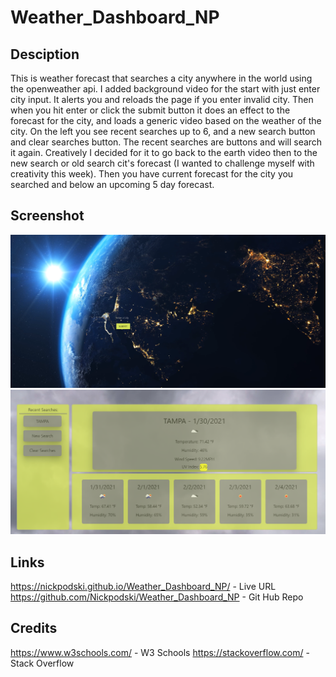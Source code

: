 # Weather_Dashboard_NP

## Desciption

This is weather forecast that searches a city anywhere in the world using the openweather api. I added background video for the start with just enter city input. It alerts you and reloads the page if you enter invalid city. Then when you hit enter or click the submit button it does an effect to the forecast for the city, and loads a generic video based on the weather of the city. On the left you see recent searches up to 6, and a new search button and clear searches button. The recent searches are buttons and will search it again. Creatively I decided for it to go back to the earth video then to the new search or old search cit's forecast (I wanted to challenge myself with creativity this week). Then you have current forecast for the city you searched and below an upcoming 5 day forecast.

## Screenshot


![Website ScreenShot](assets/images/Start_Page.png)
![Website ScreenShot](assets/images/Forecast_Page.png)

## Links

https://nickpodski.github.io/Weather_Dashboard_NP/ - Live URL
https://github.com/Nickpodski/Weather_Dashboard_NP - Git Hub Repo

## Credits

https://www.w3schools.com/ - W3 Schools
https://stackoverflow.com/ - Stack Overflow


